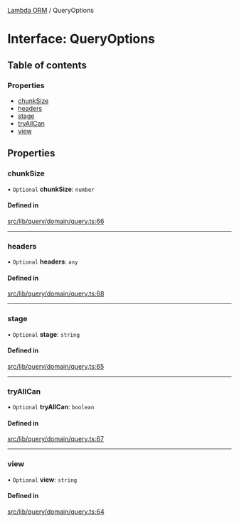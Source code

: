 [Lambda ORM](../README.md) / QueryOptions

# Interface: QueryOptions

## Table of contents

### Properties

- [chunkSize](QueryOptions.md#chunksize)
- [headers](QueryOptions.md#headers)
- [stage](QueryOptions.md#stage)
- [tryAllCan](QueryOptions.md#tryallcan)
- [view](QueryOptions.md#view)

## Properties

### chunkSize

• `Optional` **chunkSize**: `number`

#### Defined in

[src/lib/query/domain/query.ts:66](https://github.com/FlavioLionelRita/lambdaorm/blob/f3081132/src/lib/query/domain/query.ts#L66)

___

### headers

• `Optional` **headers**: `any`

#### Defined in

[src/lib/query/domain/query.ts:68](https://github.com/FlavioLionelRita/lambdaorm/blob/f3081132/src/lib/query/domain/query.ts#L68)

___

### stage

• `Optional` **stage**: `string`

#### Defined in

[src/lib/query/domain/query.ts:65](https://github.com/FlavioLionelRita/lambdaorm/blob/f3081132/src/lib/query/domain/query.ts#L65)

___

### tryAllCan

• `Optional` **tryAllCan**: `boolean`

#### Defined in

[src/lib/query/domain/query.ts:67](https://github.com/FlavioLionelRita/lambdaorm/blob/f3081132/src/lib/query/domain/query.ts#L67)

___

### view

• `Optional` **view**: `string`

#### Defined in

[src/lib/query/domain/query.ts:64](https://github.com/FlavioLionelRita/lambdaorm/blob/f3081132/src/lib/query/domain/query.ts#L64)
